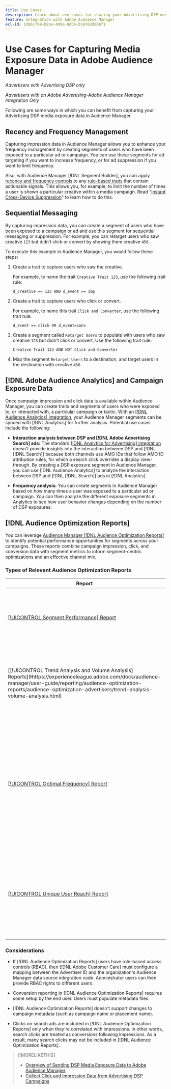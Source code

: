 ```yaml
---
title: Use Cases
description: Learn about use cases for sharing your Advertising DSP media data with Audience Manager
feature: Integration with Adobe Audience Manager
exl-id: 1d961799-b8be-499a-8db6-b59762d96bf1
---
```

# Use Cases for Capturing Media Exposure Data in Adobe Audience Manager

*Advertisers with Advertising DSP only*

*Advertisers with an Adobe Advertising-Adobe Audience Manager Integration Only*

Following are some ways in which you can benefit from capturing your Advertising DSP media exposure data <!-- ad impression data? --> in Audience Manager.

## Recency and Frequency Management

Capturing impression data in Audience Manager allows you to enhance your frequency management by creating segments of users who have been exposed to a particular ad or campaign. You can use these segments for ad targeting if you want to increase frequency, or for ad suppression if you want to limit frequency.

Also, with Audience Manager [!DNL Segment Builder], you can apply [recency and frequency controls](https://experienceleague.adobe.com/docs/audience-manager/user-guide/features/segments/recency-and-frequency.html) to any [rule-based traits](https://experienceleague.adobe.com/docs/audience-manager/user-guide/features/traits/trait-builder/create-onboarded-rule-based-traits.html) that contain actionable signals. This allows you, for example, to limit the number of times a user is shown a particular creative within a media campaign. Read "[Instant Cross-Device Suppression](https://experienceleague.adobe.com/docs/audience-manager/user-guide/features/profile-merge-rules/instant-cross-device-suppression.html)" to learn how to do this.<!-- The AM pulled this paragraph verbatim from AEM doc; I change only a word or two. -->

## Sequential Messaging

By capturing impression data, you can create a segment of users who have been exposed to a campaign or ad and use this segment for sequential messaging or suppression. For example, you can retarget users who saw creative `123` but didn’t click or convert by showing them creative `456`.

To execute this example in Audience Manager, you would follow these steps:<!-- The AM pulled this example/procedure verbatim from AEM doc; I changed only a word or two. -->

1. Create a trait to capture users who saw the creative.

     For example, to name the trait `Creative Trait 123`, use the following trait rule:

     `d_creative == 123 AND d_event == imp`

1. Create a trait to capture users who click or convert.

     For example, to name this trait `Click and Converter`, use the following trait rule:

     `d_event == click OR d_event=conv`

1. Create a segment called `Retarget Users` to populate with users who saw creative `123` but didn’t click or convert. Use the following trait rule:

     `Creative Trait 123 AND NOT Click and Converter`

1. Map the segment `Retarget Users` to a destination, and target users in the destination with creative `456`.

## [!DNL Adobe Audience Analytics] and Campaign Exposure Data

Once campaign impression and click data is available within Audience Manager, you can create traits and segments of users who were exposed to, or interacted with, a particular campaign or tactic. With an [[!DNL Audience Analytics] integration](https://experienceleague.adobe.com/docs/analytics/integration/audience-analytics/mc-audiences-aam.html), your Audience Manager segments can be synced with [!DNL Analytics] for further analysis. Potential use cases include the following:

* **Interaction analysis between DSP and [!DNL Adobe Advertising Search] ads:** The standard [[!DNL Analytics for Advertising] integration](/help/integrations/analytics/overview.md) doesn't provide insights into the interaction between DSP and [!DNL [!DNL Search]] because both channels use AMO IDs that follow AMO ID attribution rules, for which a search click overrides a display view-through. By creating a DSP exposure segment in Audience Manager, you can use [!DNL Audience Analytics] to analyze the interaction between DSP and [!DNL [!DNL Search]] ads in [!DNL Analytics].

* **Frequency analysis:** You can create segments in Audience Manager based on how many times a user was exposed to a particular ad or campaign. You can then analyze the different exposure segments in Analytics to see how user behavior changes depending on the number of DSP exposures.

## [!DNL Audience Optimization Reports]

You can leverage [Audience Manager [!DNL Audience Optimization Reports]](https://experienceleague.adobe.com/docs/audience-manager/user-guide/reporting/audience-optimization-reports/audience-optimization-reports.html) to identify potential performance opportunities for segments across your campaigns. These reports combine campaign impression, click, and conversion data with segment metrics to inform segment-centric optimizations and an effective channel mix.

### Types of Relevant Audience Optimization Reports

| Report | Description |
| ------ | ----------- |
| [[!UICONTROL Segment Performance] Report](https://experienceleague.adobe.com/docs/audience-manager/user-guide/reporting/audience-optimization-reports/audience-optimization-advertisers/segment-performance.html)| Compares mapped and unmapped segments by impressions and conversion rates. |
| [[!UICONTROL Trend Analysis and Volume Analysis] Reports]9https://experienceleague.adobe.com/docs/audience-manager/user-guide/reporting/audience-optimization-reports/audience-optimization-advertisers/trend-analysis-volume-analysis.html) | Return data on impressions, click-through rates, and conversions for a broad range of advertising dimensions. |
| [[!UICONTROL Optimal Frequency] Report](https://experienceleague.adobe.com/docs/audience-manager/user-guide/reporting/audience-optimization-reports/audience-optimization-advertisers/optimal-frequency.html) | Helps you discover the optimal balance between the number of served impressions and conversions. It allows you to adjust the number of impressions to display before starting to see diminishing returns. |
| [[!UICONTROL Unique User Reach] Report](https://experienceleague.adobe.com/docs/audience-manager/user-guide/reporting/audience-optimization-reports/audience-optimization-advertisers/unique-user-reach.html) | A bubble chart, in which each bubble is sized in direct proportion to the number of unique users for your selected dimension. |

### Considerations

* If [!DNL Audience Optimization Reports] users have role-based access controls (RBAC), then [!DNL Adobe Customer Care] must configure a mapping between the Advertiser ID and the organization's Audience Manager data source integration code. Administrator users can then provide RBAC rights to different users.

* Conversion reporting in [!DNL Audience Optimization Reports] requires some setup by the end user. Users must populate metadata files.

* [!DNL Audience Optimization Reports] doesn't support changes to campaign metadata (such as campaign name or placement name).

* Clicks on search ads are included in [!DNL Audience Optimization Reports] only when they're correlated with impressions. In other words, search clicks are treated as conversions following impressions. As a result, many search clicks may not be included in [!DNL Audience Optimization Reports].

>[!MORELIKETHIS]
>
>* [Overview of Sending DSP Media Exposure Data to Adobe Audience Manager](overview.md)
>* [Collect Click and Impression Data from Advertising DSP Campaigns](collect.md)
